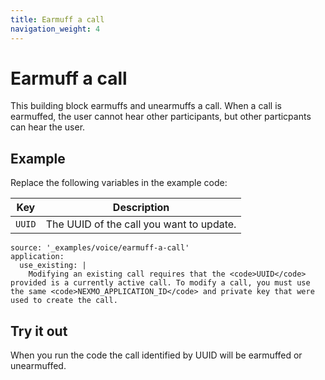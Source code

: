 ```yaml
---
title: Earmuff a call
navigation_weight: 4
---
```


# Earmuff a call

This building block earmuffs and unearmuffs a call.  When a call is earmuffed, the user cannot hear other participants, but other particpants can hear the user.

## Example

Replace the following variables in the example code:

Key |	Description
-- | --
`UUID` | The UUID of the call you want to update.

```building_blocks
source: '_examples/voice/earmuff-a-call'
application:
  use_existing: |
    Modifying an existing call requires that the <code>UUID</code> provided is a currently active call. To modify a call, you must use the same <code>NEXMO_APPLICATION_ID</code> and private key that were used to create the call.
```

## Try it out

When you run the code the call identified by UUID will be earmuffed or unearmuffed.
